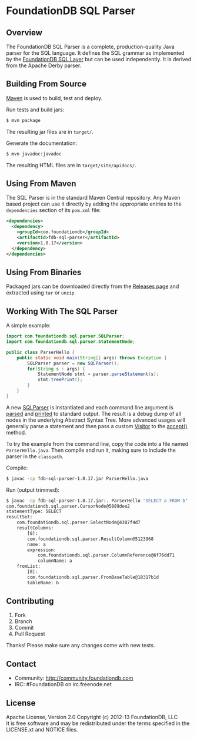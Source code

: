 # FoundationDB SQL Parser

## Overview

The FoundationDB SQL Parser is a complete, production-quality Java parser for
the SQL language. It defines the SQL grammar as implemented by the
[FoundationDB SQL Layer](http://github.com/FoundationDB/sql-layer) but can be
used independently. It is derived from the Apache Derby parser.


## Building From Source

[Maven](http://maven.apache.org) is used to build, test and deploy.

Run tests and build jars:

```sh
$ mvn package
```

The resulting jar files are in `target/`.

Generate the documentation:

```sh
$ mvn javadoc:javadoc
```

The resulting HTML files are in `target/site/apidocs/`.


## Using From Maven

The SQL Parser is in the standard Maven Central repository. Any Maven based
project can use it directly by adding the appropriate entries to the
`dependencies` section of its `pom.xml` file:

```xml
<dependencies>
  <dependency>
    <groupId>com.foundationdb</groupId>
    <artifactId>fdb-sql-parser</artifactId>
    <version>1.0.17</version>
  </dependency>
</dependencies>
```


## Using From Binaries

Packaged jars can be downloaded directly from the
[Releases page](https://github.com/foundationdb/sql-parser/releases)
and extracted using `tar` or `unzip`.


## Working With The SQL Parser

A simple example:

```java
import com.foundationdb.sql.parser.SQLParser;
import com.foundationdb.sql.parser.StatementNode;

public class ParserHello {
    public static void main(String[] args) throws Exception {
        SQLParser parser = new SQLParser();
        for(String s : args) {
            StatementNode stmt = parser.parseStatement(s);
            stmt.treePrint();
        }
    }
}
```

A new [SQLParser](http://foundationdb.github.io/sql-parser/javadoc/com/foundationdb/sql/parser/SQLParser.html)
is instantiated and each command line argument is
[parsed](http://foundationdb.github.io/sql-parser/javadoc/com/foundationdb/sql/parser/SQLParser.html#parseStatement%28java.lang.String%29)
and [printed](http://foundationdb.github.io/sql-parser/javadoc/com/foundationdb/sql/parser/QueryTreeNode.html#treePrint%28%29)
to standard output. The result is a debug dump of all nodes in the underlying Abstract Syntax Tree.
More advanced usages will generally parse a statement and then pass a custom
[Visitor](http://foundationdb.github.io/sql-parser/javadoc/com/foundationdb/sql/parser/Visitor.html) to the
[accept()](http://foundationdb.github.io/sql-parser/javadoc/com/foundationdb/sql/parser/QueryTreeNode.html#accept%28com.foundationdb.sql.parser.Visitor%29) method.

To try the example from the command line, copy the code into a file named
`ParserHello.java`. Then compile and run it, making sure to include the
parser in the `classpath`.

Compile:

```sh
$ javac -cp fdb-sql-parser-1.0.17.jar ParserHello.java
```

Run (output trimmed):

```sh
$ javac -cp fdb-sql-parser-1.0.17.jar:. ParserHello "SELECT a FROM b"
com.foundationdb.sql.parser.CursorNode@5889dee2
statementType: SELECT
resultSet:
    com.foundationdb.sql.parser.SelectNode@4387f4d7
    resultColumns:
        [0]:
        com.foundationdb.sql.parser.ResultColumn@5123968
        name: a
        expression:
            com.foundationdb.sql.parser.ColumnReference@6f76dd71
            columnName: a
    fromList:
        [0]:
        com.foundationdb.sql.parser.FromBaseTable@18317b1d
        tableName: b
```


## Contributing

1. Fork
2. Branch
3. Commit
4. Pull Request

Thanks! Please make sure any changes come with new tests.


## Contact

* Community: http://community.foundationdb.com
* IRC: #FoundationDB on irc.freenode.net


## License

Apache License, Version 2.0
Copyright (c) 2012-13 FoundationDB, LLC  
It is free software and may be redistributed under the terms specified
in the LICENSE.xt and NOTICE files.

